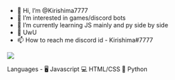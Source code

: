 - 👋 Hi, I’m @Kirishima7777
- 👀 I’m interested in games/discord bots
- 🌱 I’m currently learning JS mainly and py side by side
- 💞️ UwU
- 📫 How to reach me discord id - Kirishima#7777


[![](https://discord.c99.nl/widget/theme-3/497770611578503261.png)](https://discord.gg/75tGbKyNzH)

Languages - 
🖥️ Javascript
💻 HTML/CSS
🐍 Python

[discord]: https://discord.gg/75tGbKyNzH
